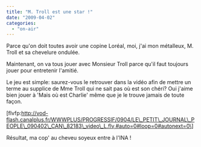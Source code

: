 ```yaml
---
title: "M. Troll est une star !"
date: "2009-04-02"
categories: 
  - "on-air"
---
```


Parce qu'on doit toutes avoir une copine Loréal, moi, j'ai mon métalleux, M. Troll et sa chevelure ondulée.

Maintenant, on va tous jouer avec Monsieur Troll parce qu'il faut toujours jouer pour entretenir l'amitié.

Le jeu est simple: saurez-vous le retrouver dans la vidéo afin de mettre un terme au supplice de Mme Troll qui ne sait pas où est son chéri? Oui j'aime bien jouer à 'Mais où est Charlie' même que je le trouve jamais de toute façon.

\[flvfp:http://vod-flash.canalplus.fr/WWWPLUS/PROGRESSIF/0904/LE\_PETIT\_JOURNAL\_PEOPLE\_090402\_CAN\_82183\_video\_L.flv,#auto=0#loop=0#autonext=0\]

Résultat, ma cop' au cheveu soyeux entre à l'INA !
